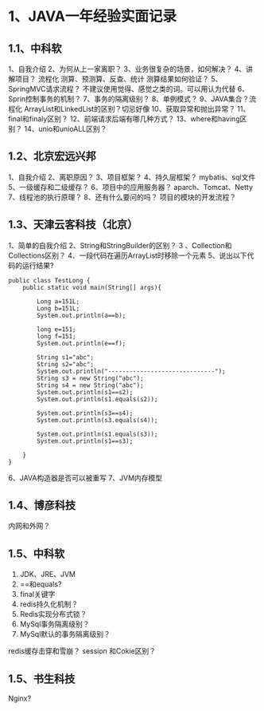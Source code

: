 # 1、JAVA一年经验实面记录
## 1.1、中科软
1、自我介绍
2、为何从上一家离职？
3、业务很复杂的场景，如何解决？
4、讲解项目？
流程化
测算、预测算、反查、统计
测算结果如何验证？
5、SpringMVC请求流程？
不建议使用觉得、感觉之类的词。可以用认为代替
6、Sprin控制事务的机制？
7、事务的隔离级别？
8、单例模式？
9、JAVA集合？流程化
ArrayList和LinkedList的区别？切忌好像
10、获取异常和抛出异常？
11、final和finaly区别？
12、前端请求后端有哪几种方式？
13、where和having区别？
14、unio和unioALL区别？
## 1.2、北京宏远兴邦
1、自我介绍
2、离职原因？
3、项目框架？
4、持久层框架？
mybatis、sql文件
5、一级缓存和二级缓存？
6、项目中的应用服务器？
aparch、Tomcat、Netty
7、线程池的执行原理？
8、还有什么要问的吗？
项目的模块的开发流程？ 
## 1.3、天津云客科技（北京）
1、简单的自我介绍
2、String和StringBuilder的区别？
3 、Collection和Collections区别？
4、一段代码在遍历ArrayList时移除一个元素
5、说出以下代码的运行结果?
```
public class TestLong {
    public static void main(String[] args){

        Long a=151L;
        Long b=151L;
        System.out.println(a==b);

        long e=151;
        long f=151;
        System.out.println(e==f);

        String s1="abc";
        String s2="abc";
        System.out.println("------------------------------");
        String s3 = new String("abc");
        String s4 = new String("abc");
        System.out.println(s1==s2); 
        System.out.println(s1.equals(s2));

        System.out.println(s3==s4);
        System.out.println(s3.equals(s4));

        System.out.println(s1.equals(s3));
        System.out.println(s1==s3);

    }
}
```
6、JAVA构造器是否可以被重写
7、JVM内存模型
## 1.4、博彦科技
内网和外网？
## 1.5、中科软
1. JDK、JRE、JVM
2. ==和equals?
3. final关键字
4. redis持久化机制？
5. Redis实现分布式锁？
6. MySql事务隔离级别？
7. MySql默认的事务隔离级别？

redis缓存击穿和雪崩？
session 和Cokie区别？
## 1.5、书生科技
Nginx?
